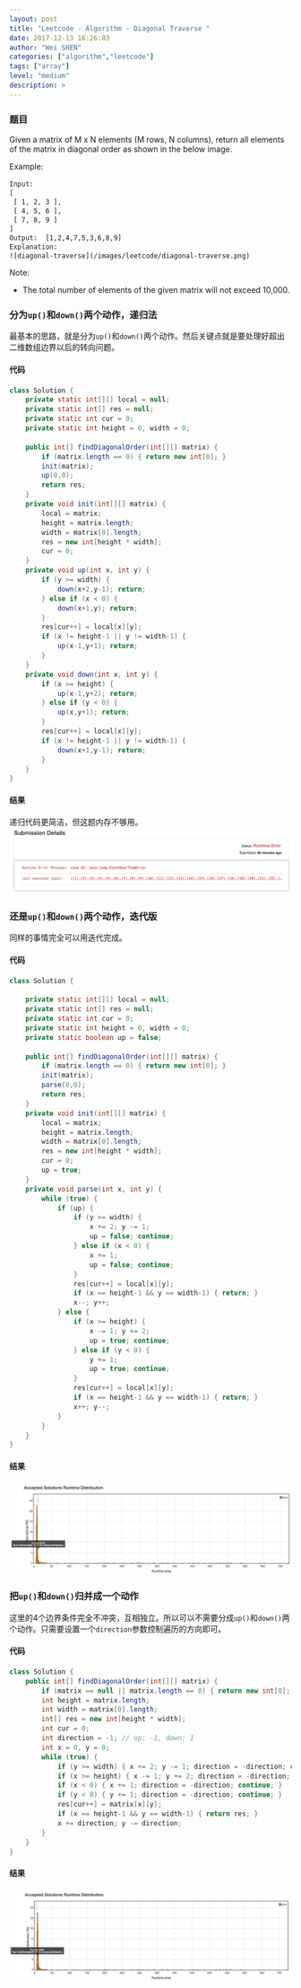 ```yaml
---
layout: post
title: "Leetcode - Algorithm - Diagonal Traverse "
date: 2017-12-13 16:26:03
author: "Wei SHEN"
categories: ["algorithm","leetcode"]
tags: ["array"]
level: "medium"
description: >
---
```


### 题目
Given a matrix of M x N elements (M rows, N columns), return all elements of the matrix in diagonal order as shown in the below image.

Example:
```
Input:
[
 [ 1, 2, 3 ],
 [ 4, 5, 6 ],
 [ 7, 8, 9 ]
]
Output:  [1,2,4,7,5,3,6,8,9]
Explanation:
![diagonal-traverse](/images/leetcode/diagonal-traverse.png)
```

Note:
* The total number of elements of the given matrix will not exceed 10,000.

### 分为`up()`和`down()`两个动作，递归法
最基本的思路，就是分为`up()`和`down()`两个动作。然后关键点就是要处理好超出二维数组边界以后的转向问题。

#### 代码
```java
class Solution {
    private static int[][] local = null;
    private static int[] res = null;
    private static int cur = 0;
    private static int height = 0, width = 0;

    public int[] findDiagonalOrder(int[][] matrix) {
        if (matrix.length == 0) { return new int[0]; }
        init(matrix);
        up(0,0);
        return res;
    }
    private void init(int[][] matrix) {
        local = matrix;
        height = matrix.length;
        width = matrix[0].length;
        res = new int[height * width];
        cur = 0;
    }
    private void up(int x, int y) {
        if (y >= width) {
            down(x+2,y-1); return;
        } else if (x < 0) {
            down(x+1,y); return;
        }
        res[cur++] = local[x][y];
        if (x != height-1 || y != width-1) {
            up(x-1,y+1); return;
        }
    }
    private void down(int x, int y) {
        if (x >= height) {
            up(x-1,y+2); return;
        } else if (y < 0) {
            up(x,y+1); return;
        }
        res[cur++] = local[x][y];
        if (x != height-1 || y != width-1) {
            down(x+1,y-1); return;
        }
    }
}
```

#### 结果
递归代码更简洁，但这题内存不够用。
![diagonal-traverse-1](/images/leetcode/diagonal-traverse-1.png)

### 还是`up()`和`down()`两个动作，迭代版
同样的事情完全可以用迭代完成。

#### 代码
```java
class Solution {

    private static int[][] local = null;
    private static int[] res = null;
    private static int cur = 0;
    private static int height = 0, width = 0;
    private static boolean up = false;

    public int[] findDiagonalOrder(int[][] matrix) {
        if (matrix.length == 0) { return new int[0]; }
        init(matrix);
        parse(0,0);
        return res;
    }
    private void init(int[][] matrix) {
        local = matrix;
        height = matrix.length;
        width = matrix[0].length;
        res = new int[height * width];
        cur = 0;
        up = true;
    }
    private void parse(int x, int y) {
        while (true) {
            if (up) {
                if (y >= width) {
                    x += 2; y -= 1;
                    up = false; continue;
                } else if (x < 0) {
                    x += 1;
                    up = false; continue;
                }
                res[cur++] = local[x][y];
                if (x == height-1 && y == width-1) { return; }
                x--; y++;
            } else {
                if (x >= height) {
                    x -= 1; y += 2;
                    up = true; continue;
                } else if (y < 0) {
                    y += 1;
                    up = true; continue;
                }
                res[cur++] = local[x][y];
                if (x == height-1 && y == width-1) { return; }
                x++; y--;
            }
        }
    }
}
```

#### 结果
![diagonal-traverse-2](/images/leetcode/diagonal-traverse-2.png)

### 把`up()`和`down()`归并成一个动作
这里的4个边界条件完全不冲突，互相独立。所以可以不需要分成`up()`和`down()`两个动作。只需要设置一个`direction`参数控制遍历的方向即可。

#### 代码
```java
class Solution {
    public int[] findDiagonalOrder(int[][] matrix) {
        if (matrix == null || matrix.length == 0) { return new int[0]; }
        int height = matrix.length;
        int width = matrix[0].length;
        int[] res = new int[height * width];
        int cur = 0;
        int direction = -1; // up: -1, down: 1
        int x = 0, y = 0;
        while (true) {
            if (y >= width) { x += 2; y -= 1; direction = -direction; continue; }
            if (x >= height) { x -= 1; y += 2; direction = -direction; continue; }
            if (x < 0) { x += 1; direction = -direction; continue; }
            if (y < 0) { y += 1; direction = -direction; continue; }
            res[cur++] = matrix[x][y];
            if (x == height-1 && y == width-1) { return res; }
            x += direction; y -= direction;
        }
    }
}
```

#### 结果
![diagonal-traverse-3](/images/leetcode/diagonal-traverse-3.png)
